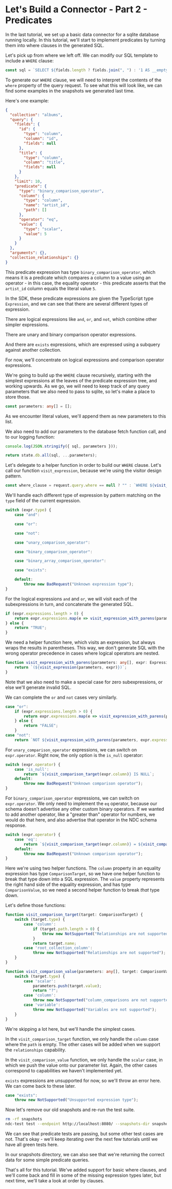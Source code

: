 # Let's Build a Connector - Part 2 - Predicates

In the last tutorial, we set up a basic data connector for a sqlite database running locally. In this tutorial, we'll start to implement predicates by turning them into where clauses in the generated SQL.

Let's pick up from where we left off. We can modify our SQL template to include a `WHERE` clause:

```typescript
const sql = `SELECT ${fields.length ? fields.join(", ") : '1 AS __empty'} FROM ${request.collection} ${where_clause} ${limit_clause} ${offset_clause}`;
```

To generate our `WHERE` clause, we will need to interpret the contents of the `where` property of the query request. To see what this will look like, we can find some examples in the snapshots we generated last time.

Here's one example:

```json
{
  "collection": "albums",
  "query": {
    "fields": {
      "id": {
        "type": "column",
        "column": "id",
        "fields": null
      },
      "title": {
        "type": "column",
        "column": "title",
        "fields": null
      }
    },
    "limit": 10,
    "predicate": {
      "type": "binary_comparison_operator",
      "column": {
        "type": "column",
        "name": "artist_id",
        "path": []
      },
      "operator": "eq",
      "value": {
        "type": "scalar",
        "value": 5
      }
    }
  },
  "arguments": {},
  "collection_relationships": {}
}
```

This predicate expression has type `binary_comparison_operator`, which means it is a predicate which compares a column to a value using an operator - in this case, the equality operator - this predicate asserts that the `artist_id` column equals the literal value `5`.

In the SDK, these predicate expressions are given the TypeScript type `Expression`, and we can see that there are several different types of expression.

There are logical expressions like `and`, `or`, and `not`, which combine other simpler expressions.

There are unary and binary comparison operator expressions.

And there are `exists` expressions, which are expressed using a subquery against another collection.

For now, we'll concentrate on logical expressions and comparison operator expressions.

We're going to build up the `WHERE` clause recursively, starting with the simplest expressions at the leaves of the predicate expression tree, and working upwards. As we go, we will need to keep track of any query parameters that we also need to pass to sqlite, so let's make a place to store those.

```typescript
const parameters: any[] = [];
```

As we encounter literal values, we'll append them as new parameters to this list.

We also need to add our parameters to the database fetch function call, and to our logging function:

```typescript
console.log(JSON.stringify({ sql, parameters }));

return state.db.all(sql, ...parameters);
```

Let's delegate to a helper function in order to build our `WHERE` clause. Let's call our function `visit_expression`, because we're using the visitor design pattern.

```typescript
const where_clause = request.query.where == null ? "" : `WHERE ${visit_expression(parameters, request.query.where)}`;
```

We'll handle each different type of expression by pattern matching on the `type` field of the current expression.

```typescript
switch (expr.type) {
    case "and":

    case "or":

    case "not":

    case "unary_comparison_operator":

    case "binary_comparison_operator":

    case "binary_array_comparison_operator":

    case "exists":

    default:
        throw new BadRequest("Unknown expression type");
}
```

For the logical expressions `and` and `or`, we will visit each of the subexpressions in turn, and concatenate the generated SQL.

```typescript
if (expr.expressions.length > 0) {
    return expr.expressions.map(e => visit_expression_with_parens(parameters, e)).join(" AND ");
} else {
    return "TRUE";
}
```

We need a helper function here, which visits an expression, but always wraps the results in parentheses. This way, we don't generate SQL with the wrong operator precedence in cases where logical operators are nested.

```typescript
function visit_expression_with_parens(parameters: any[], expr: Expression): string {
    return `(${visit_expression(parameters, expr)})`;
}
```

Note that we also need to make a special case for zero subexpressions, or else we'll generate invalid SQL.

We can complete the `or` and `not` cases very similarly.

```typescript
case "or":
    if (expr.expressions.length > 0) {
        return expr.expressions.map(e => visit_expression_with_parens(parameters, e)).join(" OR ");
    } else {
        return "FALSE";
    }
case "not":
    return `NOT ${visit_expression_with_parens(parameters, expr.expression)}`;
```

For `unary_comparison_operator` expressions, we can switch on `expr.operator`. Right now, the only option is the `is_null` operator:

```typescript
switch (expr.operator) {
    case 'is_null':
        return `${visit_comparison_target(expr.column)} IS NULL`;
    default:
        throw new BadRequest("Unknown comparison operator");
}
```

For `binary_comparison_operator` expressions, we can switch on `expr.operator`.  We only need to implement the `eq` operator, because our schema doesn't advertise any other custom binary operators. If we wanted to add another operator, like a "greater than" operator for numbers, we would do that here, and also advertise that operator in the NDC schema response.

```typescript
switch (expr.operator) {
    case 'eq':
        return `${visit_comparison_target(expr.column)} = ${visit_comparison_value(parameters, expr.value)}`
    default:
        throw new BadRequest("Unknown comparison operator");
}
```

Here we're using two helper functions. The `column` property in an equality expression has type `ComparisonTarget`, so we have one helper function to break that type down into a SQL expression. The `value` property represents the right hand side of the equality expression, and has type `ComparisonValue`, so we need a second helper function to break _that_ type down.

Let's define those functions:

```typescript
function visit_comparison_target(target: ComparisonTarget) {
    switch (target.type) {
        case 'column':
            if (target.path.length > 0) {
                throw new NotSupported("Relationships are not supported");
            }
            return target.name;
        case 'root_collection_column':
            throw new NotSupported("Relationships are not supported");
    }
}

function visit_comparison_value(parameters: any[], target: ComparisonValue) {
    switch (target.type) {
        case 'scalar':
            parameters.push(target.value);
            return "?";
        case 'column':
            throw new NotSupported("column_comparisons are not supported");
        case 'variable':
            throw new NotSupported("Variables are not supported");
    }
}
```

We're skipping a lot here, but we'll handle the simplest cases.

In the `visit_comparison_target` function, we only handle the `column` case where the `path` is empty. The other cases will be added when we support the `relationships` capability.

In the `visit_comparison_value` function, we only handle the `scalar` case, in which we push the value onto our parameter list. Again, the other cases correspond to capabilities we haven't implemented yet.

`exists` expressions are unsupported for now, so we'll throw an error here. We can come back to these later.

```typescript
case "exists":
    throw new NotSupported("Unsupported expression type");
```

Now let's remove our old snapshots and re-run the test suite.

```sh
rm -rf snapshots
ndc-test test --endpoint http://localhost:8080/ --snapshots-dir snapshots
```

We can see that predicate tests are passing, but some other test cases are not. That's okay - we'll keep iterating over the next few tutorials until we have all green tests here.

In our snapshots directory, we can also see that we're returning the correct data for some simple predicate queries.

That's all for this tutorial. We've added support for basic where clauses, and we'll come back and fill in some of the missing expression types later, but next time, we'll take a look at order by clauses.
